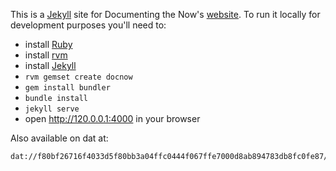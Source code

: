 This is a [Jekyll] site for Documenting the Now's [website]. To run it locally
for development purposes you'll need to:

* install [Ruby]
* install [rvm]
* install [Jekyll]
* `rvm gemset create docnow`
* `gem install bundler`
* `bundle install`
* `jekyll serve`
* open http://120.0.0.1:4000 in your browser

Also available on dat at:

    dat://f80bf26716f4033d5f80bb3a04ffc0444f067ffe7000d8ab894783db8fc0fe87/

[Jekyll]: https://jekyllrb.com/
[Ruby]: https://www.ruby-lang.org/en/
[rvm]: https://rvm.io/rvm/install
[website]: http://www.docnow.io

